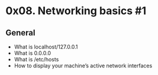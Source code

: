 # 0x08. Networking basics #1

## General
- What is localhost/127.0.0.1
- What is 0.0.0.0
- What is /etc/hosts
- How to display your machine’s active network interfaces
